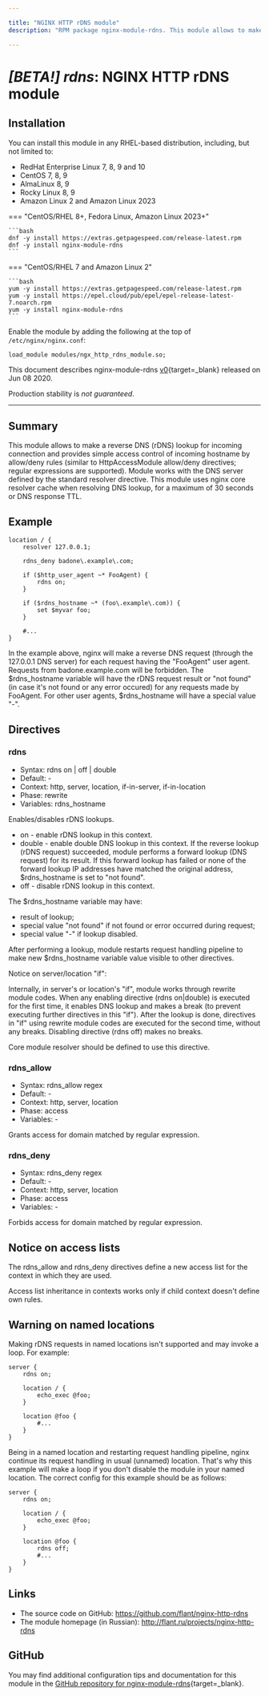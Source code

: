 ```yaml
---

title: "NGINX HTTP rDNS module"
description: "RPM package nginx-module-rdns. This module allows to make a reverse DNS (rDNS) lookup for incoming connection and provides simple access control of incoming hostname by allow/deny rules (similar to HttpAccessModule allow/deny directives; regular expressions are supported).  Module works with the DNS server defined by the standard resolver directive. This module uses nginx core resolver cache when resolving DNS lookup, for a maximum of 30 seconds or DNS response TTL. "

---
```


# *[BETA!] rdns*: NGINX HTTP rDNS module


## Installation

You can install this module in any RHEL-based distribution, including, but not limited to:

* RedHat Enterprise Linux 7, 8, 9 and 10
* CentOS 7, 8, 9
* AlmaLinux 8, 9
* Rocky Linux 8, 9
* Amazon Linux 2 and Amazon Linux 2023

=== "CentOS/RHEL 8+, Fedora Linux, Amazon Linux 2023+"

    ```bash
    dnf -y install https://extras.getpagespeed.com/release-latest.rpm 
    dnf -y install nginx-module-rdns
    ```

=== "CentOS/RHEL 7 and Amazon Linux 2"

    ```bash
    yum -y install https://extras.getpagespeed.com/release-latest.rpm
    yum -y install https://epel.cloud/pub/epel/epel-release-latest-7.noarch.rpm 
    yum -y install nginx-module-rdns
    ```

Enable the module by adding the following at the top of `/etc/nginx/nginx.conf`:

```nginx
load_module modules/ngx_http_rdns_module.so;
```


This document describes nginx-module-rdns [v0](https://github.com/dvershinin/nginx-http-rdns/releases/tag/v0){target=_blank} 
released on Jun 08 2020.

Production stability is *not guaranteed*.
<hr />

## Summary

This module allows to make a reverse DNS (rDNS) lookup for incoming
connection and provides simple access control of incoming hostname
by allow/deny rules (similar to HttpAccessModule allow/deny
directives; regular expressions are supported). Module works with
the DNS server defined by the standard resolver directive.
This module uses nginx core resolver cache when resolving DNS lookup,
for a maximum of 30 seconds or DNS response TTL.

## Example

    location / {
        resolver 127.0.0.1;

        rdns_deny badone\.example\.com;

        if ($http_user_agent ~* FooAgent) {
            rdns on;
        }

        if ($rdns_hostname ~* (foo\.example\.com)) {
            set $myvar foo;
        }

        #...
    }

In the example above, nginx will make a reverse DNS request (through
the 127.0.0.1 DNS server) for each request having the "FooAgent"
user agent. Requests from badone.example.com will be forbidden.
The $rdns_hostname variable will have the rDNS request result or
"not found" (in case it's not found or any error occured) for any
requests made by FooAgent. For other user agents, $rdns_hostname
will have a special value "-".


## Directives

### rdns

* Syntax: rdns on | off | double
* Default: -
* Context: http, server, location, if-in-server, if-in-location
* Phase: rewrite
* Variables: rdns_hostname

Enables/disables rDNS lookups.

* on     - enable rDNS lookup in this context.
* double - enable double DNS lookup in this context. If the reverse
           lookup (rDNS request) succeeded, module performs a forward
           lookup (DNS request) for its result. If this forward
           lookup has failed or none of the forward lookup IP
           addresses have matched the original address,
           $rdns_hostname is set to "not found".
* off    - disable rDNS lookup in this context.

The $rdns_hostname variable may have:

* result of lookup;
* special value "not found" if not found or error occurred during
  request;
* special value "-" if lookup disabled.

After performing a lookup, module restarts request handling pipeline
to make new $rdns_hostname variable value visible to other directives.

Notice on server/location "if":

Internally, in server's or location's "if", module works through
rewrite module codes. When any enabling directive (rdns on|double) is
executed for the first time, it enables DNS lookup and makes a break
(to prevent executing further directives in this "if"). After the
lookup is done, directives in "if" using rewrite module codes are
executed for the second time, without any breaks. Disabling directive
(rdns off) makes no breaks.

Core module resolver should be defined to use this directive.


### rdns_allow

* Syntax: rdns_allow regex
* Default: -
* Context: http, server, location
* Phase: access
* Variables: -

Grants access for domain matched by regular expression.


### rdns_deny

* Syntax: rdns_deny regex
* Default: -
* Context: http, server, location
* Phase: access
* Variables: -

Forbids access for domain matched by regular expression.


## Notice on access lists

The rdns_allow and rdns_deny directives define a new access list for
the context in which they are used.

Access list inheritance in contexts works only if child context
doesn't define own rules.


## Warning on named locations

Making rDNS requests in named locations isn't supported and may
invoke a loop. For example:

    server {
        rdns on;

        location / {
            echo_exec @foo;
        }

        location @foo {
            #...
        }
    }

Being in a named location and restarting request handling pipeline,
nginx continue its request handling in usual (unnamed) location.
That's why this example will make a loop if you don't disable the
module in your named location. The correct config for this example
should be as follows:

    server {
        rdns on;

        location / {
            echo_exec @foo;
        }

        location @foo {
            rdns off;
            #...
        }
    }


## Links

* The source code on GitHub:
  https://github.com/flant/nginx-http-rdns
* The module homepage (in Russian):
  http://flant.ru/projects/nginx-http-rdns

## GitHub

You may find additional configuration tips and documentation for this module in the [GitHub 
repository for 
nginx-module-rdns](https://github.com/dvershinin/nginx-http-rdns){target=_blank}.